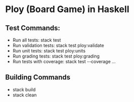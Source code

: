 # Ploy (Board Game) in Haskell

## Test Commands:
- Run all tests: stack test
- Run validation tests: stack test ploy:validate
- Run unit tests: stack test ploy:units
- Run grading tests: stack test ploy:grading
- Run tests with coverage: stack test --coverage ...

## Building Commands
- stack build
- stack clean

